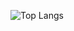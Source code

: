 ![Top Langs](https://github-readme-stats.vercel.app/api/top-langs/?username=Dietary-fibari-hiroto&layout=compact&langs_count=8)


<!--
**Dietary-fibari-hiroto/Dietary-fibari-hiroto** is a ✨ _special_ ✨ repository because its `README.md` (this file) appears on your GitHub profile.

Here are some ideas to get you started:

- 🔭 I’m currently working on ...
- 🌱 I’m currently learning ...
- 👯 I’m looking to collaborate on ...
- 🤔 I’m looking for help with ...
- 💬 Ask me about ...
- 📫 How to reach me: ...
- 😄 Pronouns: ...
- ⚡ Fun fact: ...
-->
